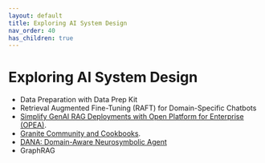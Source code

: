```yaml
---
layout: default
title: Exploring AI System Design
nav_order: 40
has_children: true
---
```


# Exploring AI System Design

* Data Preparation with Data Prep Kit
* Retrieval Augmented Fine-Tuning (RAFT) for Domain-Specific Chatbots
* [Simplify GenAI RAG Deployments with Open Platform for Enterprise (OPEA)]({{site.baseurl}}/exploring/Simplify-GenAI-RAG-Deployments-with-Open-Platform-for-Enterprise-OPEA).
* [Granite Community and Cookbooks]({{site.baseurl}}/exploring/granite-community-cookbooks).
* [DANA: Domain-Aware Neurosymbolic Agent]({{site.baseurl}}/exploring/dana-domain-aware-neurosymbolic-agents)
* GraphRAG
